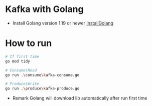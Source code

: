 # Kafka with Golang

- Install Golang version 1.19 or newer
[InstallGolang](https://go.dev/doc/install)


# How to run
```sh
# If first time
go mod tidy

# Consume\Read
go run .\consume\kafka-consume.go

# Produce\Write
go run .\produce\kafka-produce.go
```
 
* Remark Golang will download lib automatically after run first time